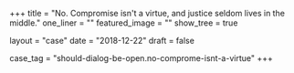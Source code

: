 +++
title          = "No. Compromise isn't a virtue, and justice seldom lives in the middle."
one_liner      = ""
featured_image = ""
show_tree      = true

layout 				 = "case"
date 					 = "2018-12-22"
draft 				 = false

case_tag  		 = "should-dialog-be-open.no-comprome-isnt-a-virtue"
+++

